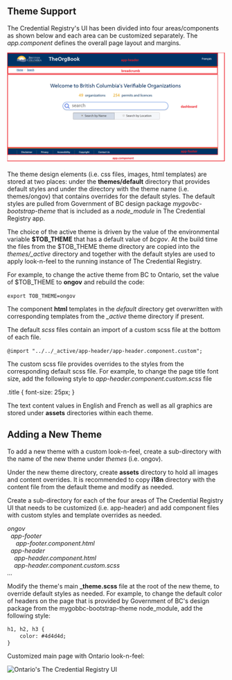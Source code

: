 ## Theme Support 

The Credential Registry's UI has been divided into four areas/components as shown below and each area can be customized separately. The *app.component* defines the overall page layout and margins.

![The Credential Registry UI areas](screenshot_mainpage.png "The Credential Registry UI areas")

The theme design elements (i.e. css files, images, html templates) are stored at two places: under the **themes/default** directory that provides default styles and under the directory with the theme name (i.e. themes/ongov) that contains overrides for the default styles. The default styles are pulled from Government of BC design package *mygovbc-bootstrap-theme* that is included as a *node_module* in The Credential Registry app. 

The choice of the active theme is driven by the value of the environmental variable **$TOB_THEME** that has a default value of *bcgov*. At the build time the files from the $TOB_THEME theme directory are copied into the *themes/_active* directory and together with the default styles are used to apply look-n-feel to the running instance of The Credential Registry.

For example, to change the active theme from BC to Ontario, set the value of $TOB_THEME to **ongov** and rebuild the code:

``` export TOB_THEME=ongov ```

The component **html** templates in the *default* directory get overwritten with corresponding templates from the *_active* theme directory if present.

The default *scss* files contain an import of a custom scss file at the bottom of each file. 

``` @import "../../_active/app-header/app-header.component.custom"; ```

The custom scss file provides overrides to the styles from the corresponding default scss file. For example, to change the page title font size, add the following style to *app-header.component.custom.scss* file

.title {
    font-size: 25px;
  }


The text content values in English and French as well as all graphics are stored under **assets** directories within each theme.

## Adding a New Theme

To add a new theme with a custom look-n-feel, create a sub-directory with the name of the new theme under *themes* (i.e. ongov).  

Under the new theme directory, create **assets** directory to hold all images and content overrides. It is recommended to copy **i18n** directory with the content file from the default theme and modify as needed.

Create a sub-directory for each of the four areas of The Credential Registry UI that needs to be customized (i.e. app-header) and add component files with custom styles and template overrides as needed.

<i>
ongov<br/>
&nbsp;&nbsp;app-footer<br/>
&nbsp;&nbsp;&nbsp;&nbsp;
app-footer.component.html<br/>
&nbsp;&nbsp;app-header</br>
&nbsp;&nbsp;&nbsp;&nbsp;app-header.component.html<br/>
&nbsp;&nbsp;&nbsp;&nbsp;app-header.component.custom.scss<br/>
...</i>

Modify the theme's main **_theme.scss** file at the root of the new theme, to override default styles as needed. For example, to change the default color of headers on the page that is provided by Government of BC's design package from the mygobbc-bootstrap-theme node_module, add the following style:

```
h1, h2, h3 {
    color: #4d4d4d;
}
```

Customized main page with Ontario look-n-feel:

![Ontario's The Credential Registry UI](TOBOntario_MainPage.png "Ontario's The Credential Registry UI")


